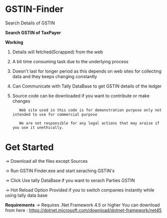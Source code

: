 # GSTIN-Finder
Search Details of GSTIN

**Search GSTIN of TaxPayer**

**Working**

1) Details will fetched(Scrapped) from the web

2) A bit time consuming task due to the underlying process 

3) Doesn't last for longer period as this depends on web sites for collecting data and they keeps changing constantly

4) Can Communicate with Tally DataBase to get GSTIN details of the ledger

5) Source code can be downloaded if you want to contribute or make changes

          Web site used in this code is for demonstration purpose only not intended to use for commercial purpose
          
          We are not responsible for any legal actions that may araise if you use it unethically.


# Get Started

-> Download all the files except Sources

-> Run GSTIN Finder.exe and start seraching GSTIN's

-> Click Use tally DataBase if you want to serach Parties GSTIN

-> Hot Reload Option Provided if you to switch companies instantly while using tally data base


**Requirements**
-> Requires .Net Framework 4.5 or higher
    You can download from here : https://dotnet.microsoft.com/download/dotnet-framework/net45


